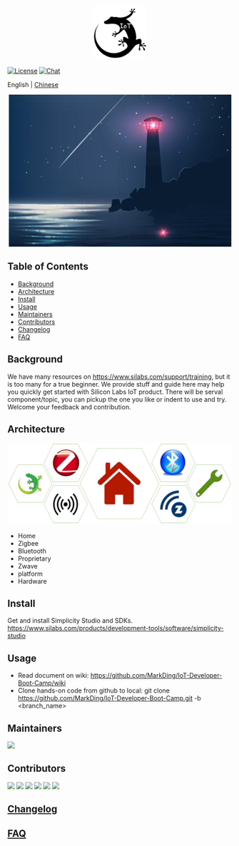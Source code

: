 <div align="center">
  <img src="./images/projectIcon.png" height="120">
</div>

[![License](https://img.shields.io/badge/license-CC%20BY--NC%204.0-green)](https://github.com/MarkDing/IoT-Developer-Boot-Camp/blob/master/LICENSE)
[![Chat](https://img.shields.io/gitter/room/MarkDing/IoT-Developer-Boot-Camp)](https://gitter.im/IoT-Developer-Boot-Camp/community)

English | [Chinese](./README_CN.md)

<div align="center">
  <img src="./images/beacon.png">
</div>

## Table of Contents

- [Background](#background)
- [Architecture](#architecture)
- [Install](#install)
- [Usage](#usage)
- [Maintainers](#maintainers)
- [Contributors](#contributors)
- [Changelog](#Changelog)
- [FAQ](#FAQ)

## Background
We have many resources on https://www.silabs.com/support/training, but it is too many for a true beginner. We provide stuff and guide here may help you quickly get started with Silicon Labs IoT product. There will be serval component/topic, you can pickup the one you like or indent to use and try. Welcome your feedback and contribution. 

## Architecture
![architecture](./images/architecture.png)
- Home 
- Zigbee 
- Bluetooth
- Proprietary
- Zwave
- platform
- Hardware

## Install
Get and install Simplicity Studio and SDKs.
https://www.silabs.com/products/development-tools/software/simplicity-studio

## Usage
 - Read document on wiki: https://github.com/MarkDing/IoT-Developer-Boot-Camp/wiki
 - Clone hands-on code from github to local: git clone https://github.com/MarkDing/IoT-Developer-Boot-Camp.git -b <branch_name>

## Maintainers
[<div align="left">
  <img src="https://avatars2.githubusercontent.com/u/1233397?s=460&v=4" height="30">](mark.ding@hotmail.com)

## Contributors

<div align="left">
  <img src="https://avatars2.githubusercontent.com/u/1233397?s=460&v=4" height="30">
  <img src="https://avatars0.githubusercontent.com/u/22759647?s=460&v=4" height="30">
  <img src="https://avatars2.githubusercontent.com/u/5843581?s=460&v=4" height="30">  
  <img src="https://avatars1.githubusercontent.com/u/9652350?s=460&v=4" height="30">  
  <img src="https://avatars0.githubusercontent.com/u/22948785?s=460&v=4" height="30">
  <img src="https://avatars0.githubusercontent.com/u/55872625?s=460&v=4" height="30">
</div>

## [Changelog](./Changelog.txt)

## [FAQ](./FAQ.txt)


